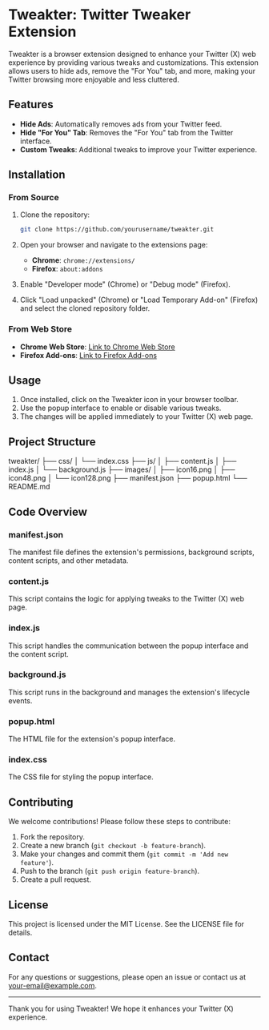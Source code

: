 # Tweakter: Twitter Tweaker Extension

Tweakter is a browser extension designed to enhance your Twitter (X) web experience by providing various tweaks and customizations. This extension allows users to hide ads, remove the "For You" tab, and more, making your Twitter browsing more enjoyable and less cluttered.

## Features

- **Hide Ads**: Automatically removes ads from your Twitter feed.
- **Hide "For You" Tab**: Removes the "For You" tab from the Twitter interface.
- **Custom Tweaks**: Additional tweaks to improve your Twitter experience.

## Installation

### From Source

1. Clone the repository:
    ```sh
    git clone https://github.com/yourusername/tweakter.git
    ```

2. Open your browser and navigate to the extensions page:
    - **Chrome**: `chrome://extensions/`
    - **Firefox**: `about:addons`

3. Enable "Developer mode" (Chrome) or "Debug mode" (Firefox).

4. Click "Load unpacked" (Chrome) or "Load Temporary Add-on" (Firefox) and select the cloned repository folder.

### From Web Store

- **Chrome Web Store**: [Link to Chrome Web Store](#)
- **Firefox Add-ons**: [Link to Firefox Add-ons](#)

## Usage

1. Once installed, click on the Tweakter icon in your browser toolbar.
2. Use the popup interface to enable or disable various tweaks.
3. The changes will be applied immediately to your Twitter (X) web page.

## Project Structure

tweakter/ 
├── css/ 
│ 
└── index.css 
├── js/ 
│ 
├── content.js 
│ 
├── index.js 
│ 
└── background.js 
├── images/ 
│ 
├── icon16.png 
│ 
├── icon48.png 
│ 
└── icon128.png 
├── manifest.json 
├── popup.html 
└── README.md


## Code Overview

### manifest.json

The manifest file defines the extension's permissions, background scripts, content scripts, and other metadata.

### content.js

This script contains the logic for applying tweaks to the Twitter (X) web page.

### index.js

This script handles the communication between the popup interface and the content script.

### background.js

This script runs in the background and manages the extension's lifecycle events.

### popup.html

The HTML file for the extension's popup interface.

### index.css

The CSS file for styling the popup interface.

## Contributing

We welcome contributions! Please follow these steps to contribute:

1. Fork the repository.
2. Create a new branch (`git checkout -b feature-branch`).
3. Make your changes and commit them (`git commit -m 'Add new feature'`).
4. Push to the branch (`git push origin feature-branch`).
5. Create a pull request.

## License

This project is licensed under the MIT License. See the LICENSE file for details.

## Contact

For any questions or suggestions, please open an issue or contact us at [your-email@example.com](mailto:your-email@example.com).

---

Thank you for using Tweakter! We hope it enhances your Twitter (X) experience.